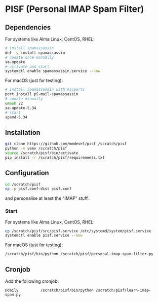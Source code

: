 # PISF (Personal IMAP Spam Filter)

## Dependencies

For systems like Alma Linux, CentOS, RHEL:

```bash
# install spamassassin
dnf -y install spamassassin
# update once manually
sa-update
# activate and start
systemctl enable spamassassin.service --now
```

For macOS (just for testing):

```bash
# install spamassassin with macports
port install p5-mail-spamassassin
# update manually
umask 22
sa-update-5.34
# start
spamd-5.34
```

## Installation

```bash
git clone https://github.com/mmdevel/pisf /scratch/pisf
python -m venv /scratch/pisf
source /scratch/pisf/bin/activate
pip install -r /scratch/pisf/requirements.txt
```

## Configuration

```bash
cd /scratch/pisf
cp -p pisf.conf-dist pisf.conf
```

and personalise at least the "IMAP" stuff.

### Start

For systems like Alma Linux, CentOS, RHEL:

```bash
cp /scratch/pisf/src/pisf.service /etc/systemd/system/pisf.service
systemctl enable pisf.service --now
```

For macOS (just for testing):

```bash
/scratch/pisf/bin/python /scratch/pisf/personal-imap-spam-filter.py
```

## Cronjob

Add the following cronjob:

```
@daily          /scratch/pisf/bin/python /scratch/pisf/learn-imap-spam.py
```

